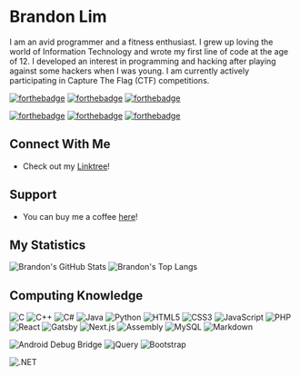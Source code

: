 # Brandon Lim
I am an avid programmer and a fitness enthusiast. I grew up loving the world of Information Technology and wrote my first line of code at the age of 12. I developed an interest in programming and hacking after playing against some hackers when I was young. I am currently actively participating in Capture The Flag (CTF) competitions.

[![forthebadge](https://forthebadge.com/images/badges/powered-by-coffee.svg)](https://forthebadge.com)
[![forthebadge](https://forthebadge.com/images/badges/built-with-swag.svg)](https://forthebadge.com)
[![forthebadge](https://forthebadge.com/images/badges/makes-people-smile.svg)](https://forthebadge.com)

[![forthebadge](https://forthebadge.com/images/badges/uses-git.svg)](https://forthebadge.com)
[![forthebadge](https://forthebadge.com/images/badges/uses-brains.svg)](https://forthebadge.com)
[![forthebadge](https://forthebadge.com/images/badges/uses-badges.svg)](https://forthebadge.com)

## Connect With Me
* Check out my [Linktree](https://linktr.ee/justbrandonlim/)!

## Support
* You can buy me a coffee [here](https://ko-fi.com/justbrandonlim/)!

## My Statistics
![Brandon's GitHub Stats](https://github-readme-stats.vercel.app/api?username=JustBrandonLim&count_private=true&show_icons=true&theme=dark)
![Brandon's Top Langs](https://github-readme-stats.vercel.app/api/top-langs/?username=JustBrandonLim&count_private=true&show_icons=true&theme=dark&langs_count=20)

## Computing Knowledge
![C](https://img.shields.io/badge/-C-brightgreen?logo=c)
![C++](https://img.shields.io/badge/-C%2B%2B-brightgreen?logo=cplusplus)
![C#](https://img.shields.io/badge/-C%23-brightgreen?logo=csharp)
![Java](https://img.shields.io/badge/-Java-brightgreen?logo=java)
![Python](https://img.shields.io/badge/-Python-brightgreen?logo=python)
![HTML5](https://img.shields.io/badge/-HTML5-brightgreen?logo=html5)
![CSS3](https://img.shields.io/badge/-CSS3-brightgreen?logo=css3)
![JavaScript](https://img.shields.io/badge/-JavaScript-brightgreen?logo=javascript)
![PHP](https://img.shields.io/badge/-PHP-brightgreen?logo=php)
![React](https://img.shields.io/badge/-React-brightgreen?logo=react)
![Gatsby](https://img.shields.io/badge/-Gatsby-brightgreen?logo=gatsby)
![Next.js](https://img.shields.io/badge/-Next.js-brightgreen?logo=nextdotjs)
![Assembly](https://img.shields.io/badge/-Assembly-brightgreen?logo=)
![MySQL](https://img.shields.io/badge/-MySQL-brightgreen?logo=mysql)
![Markdown](https://img.shields.io/badge/-Markdown-brightgreen?logo=markdown)

![Android Debug Bridge](https://img.shields.io/badge/-Android%20Debug%20Bridge-brightgreen?logo=android)
![jQuery](https://img.shields.io/badge/-jQuery-brightgreen?logo=jquery)
![Bootstrap](https://img.shields.io/badge/-Bootstrap-brightgreen?logo=bootstrap)

![.NET](https://img.shields.io/badge/-.NET-brightgreen?logo=dotnet)
